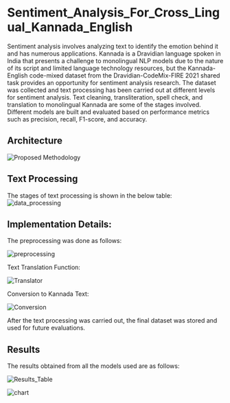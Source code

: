 # Sentiment_Analysis_For_Cross_Lingual_Kannada_English

Sentiment analysis involves analyzing text to identify the emotion behind it and has numerous applications. Kannada is a Dravidian language spoken in India that presents a challenge to monolingual NLP models due to the nature of its script and limited language technology resources, but the Kannada-English code-mixed dataset from the Dravidian-CodeMix-FIRE 2021 shared task provides an opportunity for sentiment analysis research. The dataset was collected and text processing has been carried out at different levels for sentiment analysis. Text cleaning, transliteration, spell check, and translation to monolingual Kannada are some of the stages involved. Different models are built and evaluated based on performance metrics such as precision, recall, F1-score, and accuracy.

## Architecture
![Proposed Methodology](https://user-images.githubusercontent.com/95362556/236432711-b5b56c91-e053-4abf-aeed-2c2d478f7446.png)

## Text Processing
The stages of text processing is shown in the below table:
![data_processing](https://user-images.githubusercontent.com/95362556/236433408-cf784f93-2787-4ac2-b5a2-98d02d3fff4a.JPG)

## Implementation Details:
The preprocessing was done as follows:

![preprocessing](https://user-images.githubusercontent.com/95362556/236435508-3a7b7f12-245e-46e5-ac16-ba9ce942fe67.jpg)

Text Translation Function:

![Translator](https://user-images.githubusercontent.com/95362556/236435815-59c9c67f-3bad-460d-89ab-a314436beed8.jpg)

Conversion to Kannada Text:

![Conversion](https://user-images.githubusercontent.com/95362556/236436008-18ed3ebc-403b-460e-adf3-112f9c53745d.jpg)

After the text processing was carried out, the final dataset was stored and used for future evaluations.

## Results
The results obtained from all the models used are as follows:

![Results_Table](https://user-images.githubusercontent.com/95362556/236437406-61363328-f774-4f3e-9e6d-e3dc8c1ba39e.jpg)

![chart](https://user-images.githubusercontent.com/95362556/236436839-5a1e8209-f42f-4507-82d7-d4ed80214a5e.png)
